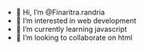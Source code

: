 - 👋 Hi, I’m @Finaritra.randria
- 👀 I’m interested in web development
- 🌱 I’m currently learning javascript
- 💞️ I’m looking to collaborate on html


<!---
Finaritra98/Finaritra98 is a ✨ special ✨ repository because its `README.md` (this file) appears on your GitHub profile.
You can click the Preview link to take a look at your changes.
--->

